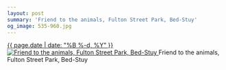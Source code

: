 ```yaml
---
layout: post
summary: 'Friend to the animals, Fulton Street Park, Bed-Stuy'
og_image: 535-960.jpg
---
```


<p>
 <time>
  <a href="/535">
   {{ page.date | date: "%B %-d, %Y" }}
  </a>
 </time>
 <a href="/535">
  <img alt="Friend to the animals, Fulton Street Park, Bed-Stuy" sizes="(min-width: 700px) 50vw, calc(100vw - 2rem)" src="{{ site.assets_url }}/535-480.jpg" srcset="{{ site.assets_url }}/535-240.jpg 240w, {{ site.assets_url }}/535-480.jpg 480w, {{ site.assets_url }}/535-720.jpg 720w, {{ site.assets_url }}/535-960.jpg 960w"/>
 </a>
 <span>
  Friend to the animals, Fulton Street Park, Bed-Stuy
 </span>
</p>

